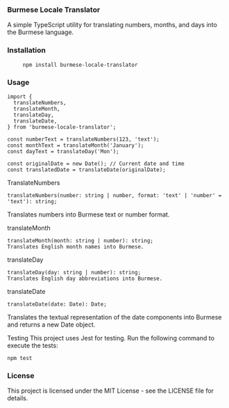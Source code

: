 ### Burmese Locale Translator
A simple TypeScript utility for translating numbers, months, and days into the Burmese language.

### Installation

```
     npm install burmese-locale-translator
```

### Usage


```
import {
  translateNumbers,
  translateMonth,
  translateDay,
  translateDate,
} from 'burmese-locale-translator';

const numberText = translateNumbers(123, 'text');
const monthText = translateMonth('January');
const dayText = translateDay('Mon');

const originalDate = new Date(); // Current date and time
const translatedDate = translateDate(originalDate);
```

 TranslateNumbers

```
translateNumbers(number: string | number, format: 'text' | 'number' = 'text'): string;
```

 Translates numbers into Burmese text or number format.

translateMonth

```
translateMonth(month: string | number): string;
Translates English month names into Burmese.
```

translateDay

```
translateDay(day: string | number): string;
Translates English day abbreviations into Burmese.
```
translateDate
```
translateDate(date: Date): Date;
```
Translates the textual representation of the date components into Burmese and returns a new Date object.

Testing
This project uses Jest for testing. Run the following command to execute the tests:

```
npm test
```


### License
This project is licensed under the MIT License - see the LICENSE file for details.
